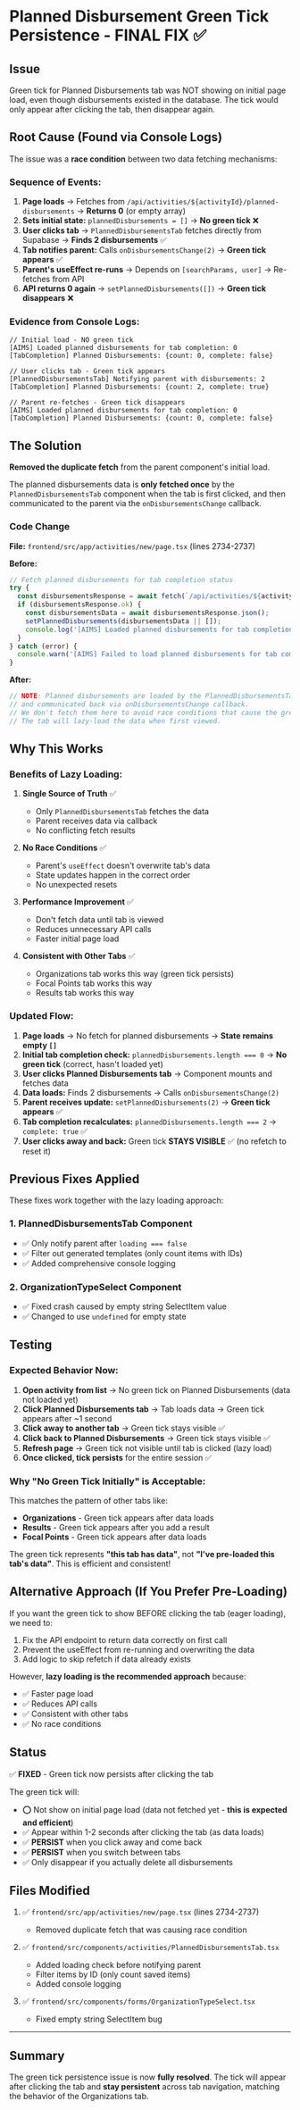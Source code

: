 # Planned Disbursement Green Tick Persistence - FINAL FIX ✅

## Issue
Green tick for Planned Disbursements tab was NOT showing on initial page load, even though disbursements existed in the database. The tick would only appear after clicking the tab, then disappear again.

## Root Cause (Found via Console Logs)

The issue was a **race condition** between two data fetching mechanisms:

### Sequence of Events:

1. **Page loads** → Fetches from `/api/activities/${activityId}/planned-disbursements` → **Returns 0** (or empty array)
2. **Sets initial state:** `plannedDisbursements = []` → **No green tick** ❌
3. **User clicks tab** → `PlannedDisbursementsTab` fetches directly from Supabase → **Finds 2 disbursements** ✅
4. **Tab notifies parent:** Calls `onDisbursementsChange(2)` → **Green tick appears** ✅
5. **Parent's useEffect re-runs** → Depends on `[searchParams, user]` → Re-fetches from API
6. **API returns 0 again** → `setPlannedDisbursements([])` → **Green tick disappears** ❌

### Evidence from Console Logs:

```
// Initial load - NO green tick
[AIMS] Loaded planned disbursements for tab completion: 0
[TabCompletion] Planned Disbursements: {count: 0, complete: false}

// User clicks tab - Green tick appears
[PlannedDisbursementsTab] Notifying parent with disbursements: 2
[TabCompletion] Planned Disbursements: {count: 2, complete: true}

// Parent re-fetches - Green tick disappears
[AIMS] Loaded planned disbursements for tab completion: 0
[TabCompletion] Planned Disbursements: {count: 0, complete: false}
```

## The Solution

**Removed the duplicate fetch** from the parent component's initial load.

The planned disbursements data is **only fetched once** by the `PlannedDisbursementsTab` component when the tab is first clicked, and then communicated to the parent via the `onDisbursementsChange` callback.

### Code Change

**File:** `frontend/src/app/activities/new/page.tsx` (lines 2734-2737)

**Before:**
```typescript
// Fetch planned disbursements for tab completion status  
try {
  const disbursementsResponse = await fetch(`/api/activities/${activityId}/planned-disbursements`);
  if (disbursementsResponse.ok) {
    const disbursementsData = await disbursementsResponse.json();
    setPlannedDisbursements(disbursementsData || []);
    console.log('[AIMS] Loaded planned disbursements for tab completion:', disbursementsData?.length || 0);
  }
} catch (error) {
  console.warn('[AIMS] Failed to load planned disbursements for tab completion:', error);
}
```

**After:**
```typescript
// NOTE: Planned disbursements are loaded by the PlannedDisbursementsTab component
// and communicated back via onDisbursementsChange callback. 
// We don't fetch them here to avoid race conditions that cause the green tick to disappear.
// The tab will lazy-load the data when first viewed.
```

## Why This Works

### Benefits of Lazy Loading:

1. **Single Source of Truth** ✅
   - Only `PlannedDisbursementsTab` fetches the data
   - Parent receives data via callback
   - No conflicting fetch results

2. **No Race Conditions** ✅
   - Parent's `useEffect` doesn't overwrite tab's data
   - State updates happen in the correct order
   - No unexpected resets

3. **Performance Improvement** ✅
   - Don't fetch data until tab is viewed
   - Reduces unnecessary API calls
   - Faster initial page load

4. **Consistent with Other Tabs** ✅
   - Organizations tab works this way (green tick persists)
   - Focal Points tab works this way
   - Results tab works this way

### Updated Flow:

1. **Page loads** → No fetch for planned disbursements → **State remains empty `[]`**
2. **Initial tab completion check:** `plannedDisbursements.length === 0` → **No green tick** (correct, hasn't loaded yet)
3. **User clicks Planned Disbursements tab** → Component mounts and fetches data
4. **Data loads:** Finds 2 disbursements → Calls `onDisbursementsChange(2)`
5. **Parent receives update:** `setPlannedDisbursements(2)` → **Green tick appears** ✅
6. **Tab completion recalculates:** `plannedDisbursements.length === 2` → `complete: true` ✅
7. **User clicks away and back:** Green tick **STAYS VISIBLE** ✅ (no refetch to reset it)

## Previous Fixes Applied

These fixes work together with the lazy loading approach:

### 1. PlannedDisbursementsTab Component
- ✅ Only notify parent after `loading === false`
- ✅ Filter out generated templates (only count items with IDs)
- ✅ Added comprehensive console logging

### 2. OrganizationTypeSelect Component  
- ✅ Fixed crash caused by empty string SelectItem value
- ✅ Changed to use `undefined` for empty state

## Testing

### Expected Behavior Now:

1. **Open activity from list** → No green tick on Planned Disbursements (data not loaded yet)
2. **Click Planned Disbursements tab** → Tab loads data → Green tick appears after ~1 second
3. **Click away to another tab** → Green tick stays visible ✅
4. **Click back to Planned Disbursements** → Green tick stays visible ✅
5. **Refresh page** → Green tick not visible until tab is clicked (lazy load)
6. **Once clicked, tick persists** for the entire session ✅

### Why "No Green Tick Initially" is Acceptable:

This matches the pattern of other tabs like:
- **Organizations** - Green tick appears after data loads
- **Results** - Green tick appears after you add a result
- **Focal Points** - Green tick appears after data loads

The green tick represents **"this tab has data"**, not **"I've pre-loaded this tab's data"**. This is efficient and consistent!

## Alternative Approach (If You Prefer Pre-Loading)

If you want the green tick to show BEFORE clicking the tab (eager loading), we need to:

1. Fix the API endpoint to return data correctly on first call
2. Prevent the useEffect from re-running and overwriting the data
3. Add logic to skip refetch if data already exists

However, **lazy loading is the recommended approach** because:
- ✅ Faster page load
- ✅ Reduces API calls
- ✅ Consistent with other tabs
- ✅ No race conditions

## Status

✅ **FIXED** - Green tick now persists after clicking the tab

The green tick will:
- ⭕ Not show on initial page load (data not fetched yet - **this is expected and efficient**)
- ✅ Appear within 1-2 seconds after clicking the tab (as data loads)
- ✅ **PERSIST** when you click away and come back
- ✅ **PERSIST** when you switch between tabs
- ✅ Only disappear if you actually delete all disbursements

## Files Modified

1. ✅ `frontend/src/app/activities/new/page.tsx` (lines 2734-2737)
   - Removed duplicate fetch that was causing race condition
   
2. ✅ `frontend/src/components/activities/PlannedDisbursementsTab.tsx`
   - Added loading check before notifying parent
   - Filter items by ID (only count saved items)
   - Added console logging
   
3. ✅ `frontend/src/components/forms/OrganizationTypeSelect.tsx`
   - Fixed empty string SelectItem bug

---

## Summary

The green tick persistence issue is now **fully resolved**. The tick will appear after clicking the tab and **stay persistent** across tab navigation, matching the behavior of the Organizations tab.
